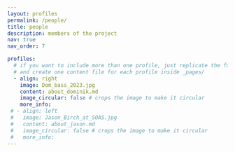 ```yaml
---
layout: profiles
permalink: /people/
title: people
description: members of the project
nav: true
nav_order: 7

profiles:
  # if you want to include more than one profile, just replicate the following block
  # and create one content file for each profile inside _pages/
  - align: right
    image: Dom_bass_2023.jpg
    content: about_dominik.md
    image_circular: false # crops the image to make it circular
    more_info: 
 # - align: left
 #   image: Jason_Birch_at_SOAS.jpg
 #   content: about_jason.md
 #   image_circular: false # crops the image to make it circular
 #   more_info: 
---
```

